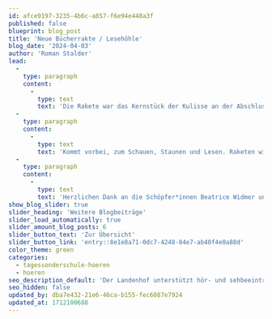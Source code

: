 ```yaml
---
id: afce9197-3235-4b6c-a857-f6e94e448a3f
published: false
blueprint: blog_post
title: 'Neue Bücherrakte / Lesehöhle'
blog_date: '2024-04-03'
author: 'Roman Stalder'
lead:
  -
    type: paragraph
    content:
      -
        type: text
        text: 'Die Rakete war das Kernstück der Kulisse an der Abschlussfeier im Sommer. Seither schmückt sie den Vorraum der Bibliothek. Äusserlich fast identisch, hat sie kürzlich nach und nach ein neues Innenleben erhalten und unterdessen ist sie Leseecke, Rückzugsort, Sessel und Mediengestell, aktuell für Science Fiction und Weltraum. Sie wurde auch durch zahlreiche liebevolle Details ergänzt.'
  -
    type: paragraph
    content:
      -
        type: text
        text: 'Kommt vorbei, zum Schauen, Staunen und Lesen. Raketen wie Bücher können Menschen die Türen zu neuen Welten öffnen.'
  -
    type: paragraph
    content:
      -
        type: text
        text: 'Herzlichen Dank an die Schöpfer*innen Beatrice Widmer und Lars Reimann.'
show_blog_slider: true
slider_heading: 'Weitere Blogbeiträge'
slider_load_automatically: true
slider_amount_blog_posts: 6
slider_button_text: 'Zur Übersicht'
slider_button_link: 'entry::8e1e8a71-0dc7-4248-84e7-ab40f4e0a88d'
color_theme: green
categories:
  - tagessonderschule-hoeren
  - hoeren
seo_description_default: 'Der Landenhof unterstützt hör- und sehbeeinträchtigte Kinder & Jugendliche in ihrem selbstbestimmten Leben durch Förderung ihrer Fähigkeiten & Entwicklung'
seo_hidden: false
updated_by: dba7e432-21e6-46ca-b155-fec6087e7924
updated_at: 1712100688
---
```

